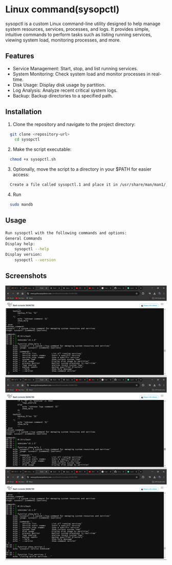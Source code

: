 
# Linux command(sysopctl)
sysopctl is a custom Linux command-line utility designed to help manage system resources, services, processes, and logs. It provides simple, intuitive commands to perform tasks such as listing running services, viewing system load, monitoring processes, and more.





## Features

- Service Management: Start, stop, and list running services.
- System Monitoring: Check system load and monitor processes in real-time.
- Disk Usage: Display disk usage by partition.
- Log Analysis: Analyze recent critical system logs.
- Backup: Backup directories to a specified path.


## Installation
1. Clone the repository and navigate to the project directory:
```bash
  git clone <repository-url>
    cd sysopctl
```
2. Make the script executable:
```bash
  chmod +x sysopctl.sh
```
3. Optionally, move the script to a directory in your $PATH for easier access:
```bash
  Create a file called sysopctl.1 and place it in /usr/share/man/man1/, or use the included man page file.
```
4. Run
```bash
  sudo mandb
```

## Usage

```bash
Run sysopctl with the following commands and options: 
General Commands
Display help:
    sysopctl --help
Display version:
    sysopctl --version
```



## Screenshots

![App Screenshot](https://github.com/KiranD99/Linux-command/blob/main/Screenshot%20(199).png?raw=true)
![App Screenshot](https://github.com/KiranD99/Linux-command/blob/main/Screenshot%20(200).png?raw=true)
![App Screenshot](https://github.com/KiranD99/Linux-command/blob/main/Screenshot%20(201).png?raw=true)

